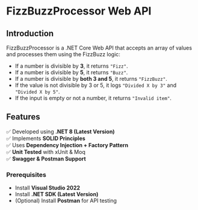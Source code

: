 # FizzBuzzProcessor Web API

## Introduction
FizzBuzzProcessor is a .NET Core Web API that accepts an array of values and processes them using the FizzBuzz logic:
- If a number is divisible by **3**, it returns `"Fizz"`.
- If a number is divisible by **5**, it returns `"Buzz"`.
- If a number is divisible by **both 3 and 5**, it returns `"FizzBuzz"`.
- If the value is not divisible by 3 or 5, it logs `"Divided X by 3"` and `"Divided X by 5"`.
- If the input is empty or not a number, it returns `"Invalid item"`.

## Features
✅ Developed using **.NET 8 (Latest Version)**  
✅ Implements **SOLID Principles**  
✅ Uses **Dependency Injection + Factory Pattern**  
✅ **Unit Tested** with xUnit & Moq  
✅ **Swagger & Postman Support**  

### Prerequisites
- Install **Visual Studio 2022**  
- Install **.NET SDK (Latest Version)**  
- (Optional) Install **Postman** for API testing 